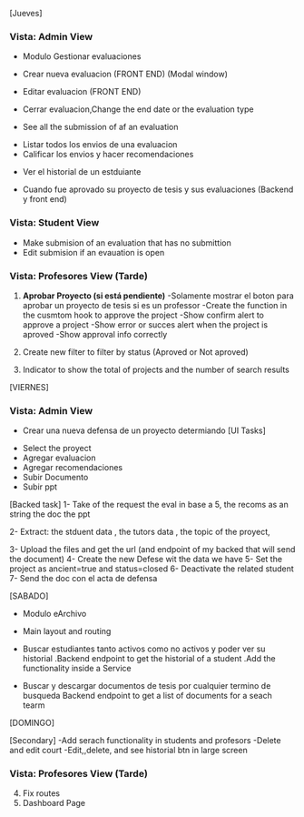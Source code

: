 [Jueves]

### Vista: Admin View

- Modulo Gestionar evaluaciones

* Crear nueva evaluacion (FRONT END) (Modal window)

* Editar evaluacion (FRONT END)

- Cerrar evaluacion,Change the end date or the evaluation type

* See all the submission of af an evaluation

- Listar todos los envios de una evaluacion
- Calificar los envios y hacer recomendaciones

* Ver el historial de un estduiante

- Cuando fue aprovado su proyecto de tesis y sus evaluaciones (Backend y front end)

### Vista: Student View

- Make submision of an evaluation that has no submittion
- Edit submision if an evauation is open

### Vista: Profesores View (Tarde)

1. **Aprobar Proyecto (si está pendiente)**
   -Solamente mostrar el boton para aprobar un proyecto de tesis si es un professor
   -Create the function in the cusmtom hook to approve the project
   -Show confirm alert to approve a project
   -Show error or succes alert when the project is aproved
   -Show approval info correctly

2. Create new filter to filter by status (Aproved or Not aproved)
3. Indicator to show the total of projects and the number of search results

[VIERNES]

### Vista: Admin View

- Crear una nueva defensa de un proyecto determiando
  [UI Tasks]

* Select the proyect
* Agregar evaluacion
* Agregar recomendaciones
* Subir Documento
* Subir ppt

[Backed task]
1- Take of the request
the eval in base a 5,
the recoms as an string
the doc
the ppt

2- Extract:
the stduent data ,
the tutors data ,
the topic of the proyect,

3- Upload the files and get the url (and endpoint of my backed that will send the document)
4- Create the new Defese wit the data we have
5- Set the project as ancient=true and status=closed
6- Deactivate the related student
7- Send the doc con el acta de defensa

[SABADO]

- Modulo eArchivo

* Main layout and routing
* Buscar estudiantes tanto activos como no activos y poder ver su historial
  .Backend endpoint to get the historial of a student
  .Add the functionality inside a Service

* Buscar y descargar documentos de tesis por cualquier termino de busqueda
  Backend endpoint to get a list of documents for a seach tearm

[DOMINGO]

[Secondary]
-Add serach functionality in students and profesors
-Delete and edit court
-Edit,,delete, and see historial btn in large screen

### Vista: Profesores View (Tarde)

4. Fix routes
5. Dashboard Page
